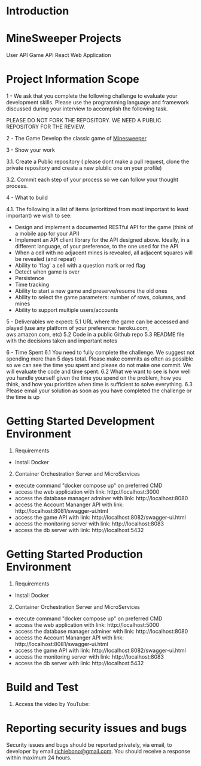 # Introduction 

# MineSweeper Projects
User API
Game API
React Web Application 

# Project Information Scope

1 - We ask that you complete the following challenge to evaluate your development skills. Please use the programming language and framework discussed during your interview to accomplish the following task.

PLEASE DO NOT FORK THE REPOSITORY. WE NEED A PUBLIC REPOSITORY FOR THE REVIEW. 

2 - The Game
Develop the classic game of [Minesweeper](https://en.wikipedia.org/wiki/Minesweeper_(video_game))

3 - Show your work

3.1.  Create a Public repository ( please dont make a pull request, clone the private repository and create a new plublic one on your profile)

3.2.  Commit each step of your process so we can follow your thought process.

4 - What to build

4.1. The following is a list of items (prioritized from most important to least important) we wish to see:
* Design and implement  a documented RESTful API for the game (think of a mobile app for your API)
* Implement an API client library for the API designed above. Ideally, in a different language, of your preference, to the one used for the API
* When a cell with no adjacent mines is revealed, all adjacent squares will be revealed (and repeat)
* Ability to 'flag' a cell with a question mark or red flag
* Detect when game is over
* Persistence
* Time tracking
* Ability to start a new game and preserve/resume the old ones
* Ability to select the game parameters: number of rows, columns, and mines
* Ability to support multiple users/accounts
 
5 - Deliverables we expect:
5.1 URL where the game can be accessed and played (use any platform of your preference: heroku.com, aws.amazon.com, etc)
5.2 Code in a public Github repo
5.3 README file with the decisions taken and important notes

6 - Time Spent
6.1 You need to fully complete the challenge. We suggest not spending more than 5 days total.  Please make commits as often as possible so we can see the time you spent and please do not make one commit.  We will evaluate the code and time spent.
6.2 What we want to see is how well you handle yourself given the time you spend on the problem, how you think, and how you prioritize when time is sufficient to solve everything.
6.3 Please email your solution as soon as you have completed the challenge or the time is up

# Getting Started Development Environment

1. Requirements 
- Install Docker

2. Container Orchestration Server and MicroServices 
- execute command "docker compose up" on preferred CMD
- access the web application with link: http://localhost:3000
- access the database manager adminer with link: http://localhost:8080
- access the Account Mananger API with link: http://localhost:8081/swagger-ui.html
- access the game API with link: http://localhost:8082/swagger-ui.html
- access the monitoring server with link: http://localhost:8083
- access the db server with link: http://localhost:5432

# Getting Started Production Environment

1. Requirements 
- Install Docker

2. Container Orchestration Server and MicroServices 
- execute command "docker compose up" on preferred CMD
- access the web application with link: http://localhost:5000
- access the database manager adminer with link: http://localhost:8080
- access the Account Mananger API with link: http://localhost:8081/swagger-ui.html
- access the game API with link: http://localhost:8082/swagger-ui.html
- access the monitoring server with link: http://localhost:8083
- access the db server with link: http://localhost:5432

# Build and Test
1. Access the video by YouTube: 

# Reporting security issues and bugs
Security issues and bugs should be reported privately, via email, to developer by email richiebono@gmail.com. You should receive a response within maximum 24 hours.
